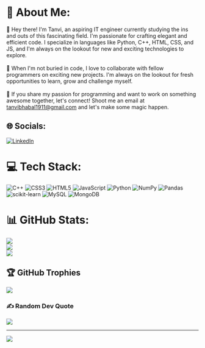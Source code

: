 # 💫 About Me:
👋 Hey there! I'm Tanvi, an aspiring IT engineer currently studying the ins and outs of this fascinating field. I'm passionate for crafting elegant and efficient code. I specialize in languages like Python, C++, HTML, CSS, and JS, and I'm always on the lookout for new and exciting technologies to explore.<br><br>🌱 When I'm not buried in code, I love to collaborate with fellow programmers on exciting new projects. I'm always on the lookout for fresh opportunities to learn, grow and challenge myself.<br><br>👀 If you share my passion for programming and want to work on something awesome together, let's connect! Shoot me an email at tanvibhabal1911@gmail.com and let's make some magic happen.


## 🌐 Socials:
[![LinkedIn](https://img.shields.io/badge/LinkedIn-%230077B5.svg?logo=linkedin&logoColor=white)](https://www.linkedin.com/in/tanvi-bhabal) 

# 💻 Tech Stack:
![C++](https://img.shields.io/badge/c++-%2300599C.svg?style=for-the-badge&logo=c%2B%2B&logoColor=white) ![CSS3](https://img.shields.io/badge/css3-%231572B6.svg?style=for-the-badge&logo=css3&logoColor=white) ![HTML5](https://img.shields.io/badge/html5-%23E34F26.svg?style=for-the-badge&logo=html5&logoColor=white) ![JavaScript](https://img.shields.io/badge/javascript-%23323330.svg?style=for-the-badge&logo=javascript&logoColor=%23F7DF1E) ![Python](https://img.shields.io/badge/python-3670A0?style=for-the-badge&logo=python&logoColor=ffdd54) ![NumPy](https://img.shields.io/badge/numpy-%23013243.svg?style=for-the-badge&logo=numpy&logoColor=white) ![Pandas](https://img.shields.io/badge/pandas-%23150458.svg?style=for-the-badge&logo=pandas&logoColor=white) ![scikit-learn](https://img.shields.io/badge/scikit--learn-%23F7931E.svg?style=for-the-badge&logo=scikit-learn&logoColor=white) ![MySQL](https://img.shields.io/badge/mysql-%2300f.svg?style=for-the-badge&logo=mysql&logoColor=white) ![MongoDB](https://img.shields.io/badge/MongoDB-%234ea94b.svg?style=for-the-badge&logo=mongodb&logoColor=white)
# 📊 GitHub Stats:
![](https://github-readme-stats.vercel.app/api?username=tanvi1911&theme=midnight-purple&hide_border=false&include_all_commits=true&count_private=true)<br/>
![](https://github-readme-streak-stats.herokuapp.com/?user=tanvi1911&theme=midnight-purple&hide_border=false)<br/>
![](https://github-readme-stats.vercel.app/api/top-langs/?username=tanvi1911&theme=midnight-purple&hide_border=false&include_all_commits=true&count_private=true&layout=compact)

## 🏆 GitHub Trophies
![](https://github-profile-trophy.vercel.app/?username=tanvi1911&theme=darkhub&no-frame=false&no-bg=false&margin-w=4)

### ✍️ Random Dev Quote
![](https://quotes-github-readme.vercel.app/api?type=horizontal&theme=radical)

---
[![](https://visitcount.itsvg.in/api?id=tanvi1911&icon=5&color=11)](https://visitcount.itsvg.in)

<!-- Proudly created with GPRM ( https://gprm.itsvg.in ) -->
